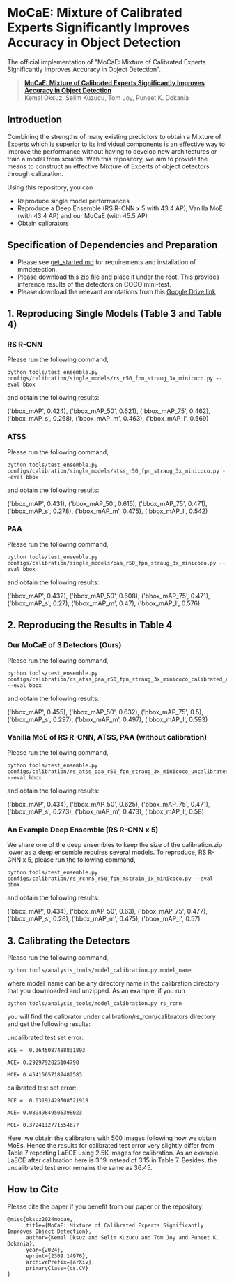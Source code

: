 # MoCaE: Mixture of Calibrated Experts Significantly Improves Accuracy in Object Detection

The official implementation of "MoCaE: Mixture of Calibrated Experts Significantly Improves Accuracy in Object Detection".

> [**MoCaE: Mixture of Calibrated Experts Significantly Improves Accuracy in Object Detection**](https://arxiv.org/abs/2309.14976)            
> Kemal Oksuz, Selim Kuzucu, Tom Joy, Puneet K. Dokania

## Introduction

Combining the strengths of many existing predictors to obtain a Mixture of Experts which is superior to its individual components is an effective way to improve the performance without having to develop new architectures or train a model from scratch. With this repository, we aim to provide the means to construct an effective Mixture of Experts of object detectors through calibration.

Using this repository, you can 

- Reproduce single model performances
- Reproduce a Deep Ensemble (RS R-CNN x 5 with 43.4 AP), Vanilla MoE (with 43.4 AP) and our MoCaE (with 45.5 AP)
- Obtain calibrators 

## Specification of Dependencies and Preparation

- Please see [get_started.md](docs/en/get_started.md) for requirements and installation of mmdetection.
- Please download [this zip file](https://drive.google.com/file/d/10KizA1LWH8xdHKz5qDUmRL81wgMJx3wG/view?usp=sharing) and place it under the root. This provides inference results of the detectors on COCO mini-test.
- Please download the relevant annotations from this [Google Drive link](https://drive.google.com/drive/u/0/folders/1tYKERgVQhx0UkAfGRl7sEHFnNpYNOkBy)

## 1. Reproducing Single Models (Table 3 and Table 4)

### RS R-CNN
Please run the following command,

```
python tools/test_ensemble.py configs/calibration/single_models/rs_r50_fpn_straug_3x_minicoco.py --eval bbox
```
and obtain the following results:

('bbox_mAP', 0.424), ('bbox_mAP_50', 0.621), ('bbox_mAP_75', 0.462), ('bbox_mAP_s', 0.268), ('bbox_mAP_m', 0.463), ('bbox_mAP_l', 0.569)

### ATSS

Please run the following command,

```
python tools/test_ensemble.py configs/calibration/single_models/atss_r50_fpn_straug_3x_minicoco.py --eval bbox
```
and obtain the following results:

('bbox_mAP', 0.431), ('bbox_mAP_50', 0.615), ('bbox_mAP_75', 0.471), ('bbox_mAP_s', 0.278), ('bbox_mAP_m', 0.475), ('bbox_mAP_l', 0.542)

### PAA

Please run the following command,

```
python tools/test_ensemble.py configs/calibration/single_models/paa_r50_fpn_straug_3x_minicoco.py --eval bbox
```
and obtain the following results:

('bbox_mAP', 0.432), ('bbox_mAP_50', 0.608), ('bbox_mAP_75', 0.471), ('bbox_mAP_s', 0.27), ('bbox_mAP_m', 0.47), ('bbox_mAP_l', 0.576)

## 2. Reproducing the Results in Table 4

### Our MoCaE of 3 Detectors (Ours)

Please run the following command,

```
python tools/test_ensemble.py configs/calibration/rs_atss_paa_r50_fpn_straug_3x_minicoco_calibrated_refiningnms.py --eval bbox 
```
and obtain the following results:

('bbox_mAP', 0.455), ('bbox_mAP_50', 0.632), ('bbox_mAP_75', 0.5), ('bbox_mAP_s', 0.297), ('bbox_mAP_m', 0.497), ('bbox_mAP_l', 0.593)

### Vanilla MoE of RS R-CNN, ATSS, PAA (without calibration)
Please run the following command,

```
python tools/test_ensemble.py configs/calibration/rs_atss_paa_r50_fpn_straug_3x_minicoco_uncalibrated.py --eval bbox 
```
and obtain the following results:

('bbox_mAP', 0.434), ('bbox_mAP_50', 0.625), ('bbox_mAP_75', 0.471), ('bbox_mAP_s', 0.273), ('bbox_mAP_m', 0.473), ('bbox_mAP_l', 0.58)

### An Example Deep Ensemble (RS R-CNN x 5)
We share one of the deep ensembles to keep the size of the calibration.zip lower as a deep ensemble requires several models. To reproduce, RS R-CNN x 5, please run the following command,

```
python tools/test_ensemble.py configs/calibration/rs_rcnn5_r50_fpn_mstrain_3x_minicoco.py --eval bbox
```
and obtain the following results:

('bbox_mAP', 0.434), ('bbox_mAP_50', 0.63), ('bbox_mAP_75', 0.477), ('bbox_mAP_s', 0.28), ('bbox_mAP_m', 0.475), ('bbox_mAP_l', 0.57)

## 3. Calibrating the Detectors 

Please run the following command,

```
python tools/analysis_tools/model_calibration.py model_name
```
where model_name can be any directory name in the calibration directory that you downloaded and unzipped. As an example, if you run 
```
python tools/analysis_tools/model_calibration.py rs_rcnn
```
you will find the calibrator under calibration/rs_rcnn/calibrators directory and get the following results:

uncalibrated test set error:

```
ECE =  0.3645087488831893

ACE= 0.2929792825104798

MCE= 0.45415657187482583
```

calibrated test set error:

```
ECE =  0.03191429508521918

ACE= 0.08949849505398023

MCE= 0.3724112771554677
```

Here, we obtain the calibrators with 500 images following how we obtain MoEs. Hence the results for calibrated test error very slightly differ from Table 7 reporting LaECE using 2.5K images for calibration. As an example, LaECE after calibration here is 3.19 instead of 3.15 in Table 7. Besides, the uncalibrated test error remains the same as 36.45.

## How to Cite

Please cite the paper if you benefit from our paper or the repository:
```
@misc{oksuz2024mocae,
      title={MoCaE: Mixture of Calibrated Experts Significantly Improves Object Detection}, 
      author={Kemal Oksuz and Selim Kuzucu and Tom Joy and Puneet K. Dokania},
      year={2024},
      eprint={2309.14976},
      archivePrefix={arXiv},
      primaryClass={cs.CV}
}
```
